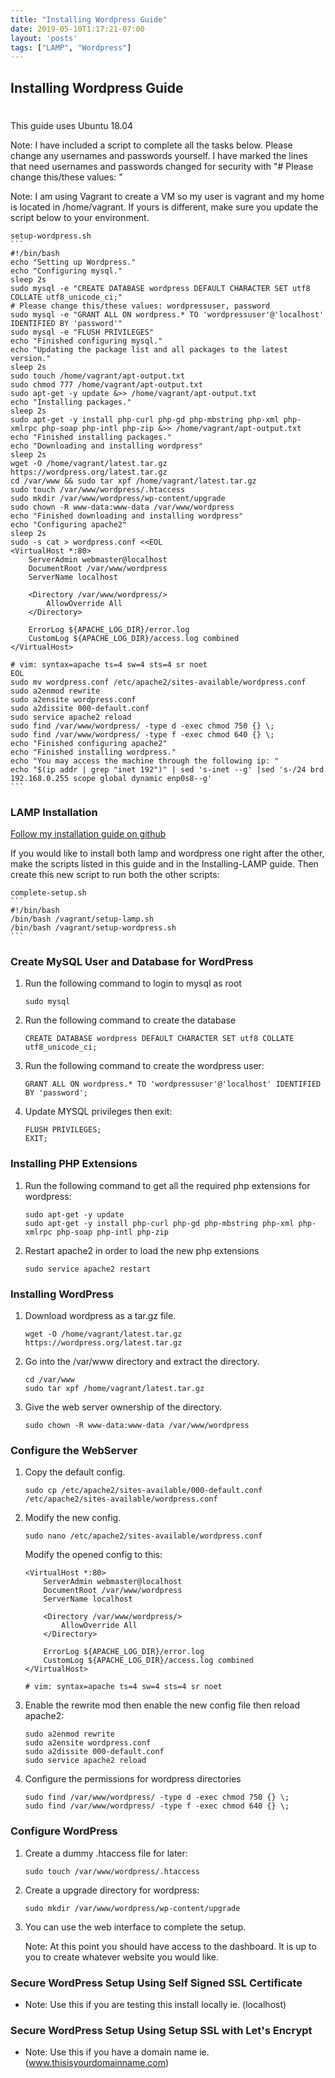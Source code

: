 ```yaml
---
title: "Installing Wordpress Guide"
date: 2019-05-10T1:17:21-07:00
layout: 'posts'
tags: ["LAMP", "Wordpress"]
---
```


## Installing Wordpress Guide
#

This guide uses Ubuntu 18.04

Note: I have included a script to complete all the tasks below. Please change any usernames and passwords yourself. I have marked the lines that need usernames and passwords changed for security with "# Please change this/these values: "

Note: I am using Vagrant to create a VM so my user is vagrant and my home is located in /home/vagrant. If yours is different, make sure you update the script below to your environment.

    setup-wordpress.sh
    ```
    #!/bin/bash
    echo "Setting up Wordpress."
    echo "Configuring mysql."
    sleep 2s
    sudo mysql -e "CREATE DATABASE wordpress DEFAULT CHARACTER SET utf8 COLLATE utf8_unicode_ci;"
    # Please change this/these values: wordpressuser, password
    sudo mysql -e "GRANT ALL ON wordpress.* TO 'wordpressuser'@'localhost' IDENTIFIED BY 'password'"
    sudo mysql -e "FLUSH PRIVILEGES"
    echo "Finished configuring mysql."
    echo "Updating the package list and all packages to the latest version."
    sleep 2s
    sudo touch /home/vagrant/apt-output.txt
    sudo chmod 777 /home/vagrant/apt-output.txt
    sudo apt-get -y update &>> /home/vagrant/apt-output.txt
    echo "Installing packages."
    sleep 2s
    sudo apt-get -y install php-curl php-gd php-mbstring php-xml php-xmlrpc php-soap php-intl php-zip &>> /home/vagrant/apt-output.txt
    echo "Finished installing packages."
    echo "Downloading and installing wordpress"
    sleep 2s
    wget -O /home/vagrant/latest.tar.gz https://wordpress.org/latest.tar.gz
    cd /var/www && sudo tar xpf /home/vagrant/latest.tar.gz
    sudo touch /var/www/wordpress/.htaccess
    sudo mkdir /var/www/wordpress/wp-content/upgrade
    sudo chown -R www-data:www-data /var/www/wordpress
    echo "Finished downloading and installing wordpress"
    echo "Configuring apache2"
    sleep 2s
    sudo -s cat > wordpress.conf <<EOL
    <VirtualHost *:80>
        ServerAdmin webmaster@localhost
        DocumentRoot /var/www/wordpress
        ServerName localhost

        <Directory /var/www/wordpress/>
            AllowOverride All
        </Directory>

        ErrorLog ${APACHE_LOG_DIR}/error.log
        CustomLog ${APACHE_LOG_DIR}/access.log combined
    </VirtualHost>

    # vim: syntax=apache ts=4 sw=4 sts=4 sr noet
    EOL
    sudo mv wordpress.conf /etc/apache2/sites-available/wordpress.conf
    sudo a2enmod rewrite
    sudo a2ensite wordpress.conf
    sudo a2dissite 000-default.conf
    sudo service apache2 reload
    sudo find /var/www/wordpress/ -type d -exec chmod 750 {} \;
    sudo find /var/www/wordpress/ -type f -exec chmod 640 {} \;
    echo "Finished configuring apache2"
    echo "Finished installing wordpress."
    echo "You may access the machine through the following ip: "
    echo "$(ip addr | grep "inet 192")" | sed 's-inet --g' |sed 's-/24 brd 192.168.0.255 scope global dynamic enp0s8--g'
    ```

### LAMP Installation
[Follow my installation guide on github](Installing-LAMP.md)

If you would like to install both lamp and wordpress one right after the other, make the scripts listed in this guide and in the Installing-LAMP guide. Then create this new script to run both the other scripts:

    complete-setup.sh
    ```
    #!/bin/bash
    /bin/bash /vagrant/setup-lamp.sh
    /bin/bash /vagrant/setup-wordpress.sh
    ```

### Create MySQL User and Database for WordPress
1. Run the following command to login to mysql as root
    ```
    sudo mysql
    ```
2. Run the following command to create the database
    ```
    CREATE DATABASE wordpress DEFAULT CHARACTER SET utf8 COLLATE utf8_unicode_ci;
    ```
3. Run the following command to create the wordpress user:
    ```
    GRANT ALL ON wordpress.* TO 'wordpressuser'@'localhost' IDENTIFIED BY 'password';
    ```
4. Update MYSQL privileges then exit:
    ```
    FLUSH PRIVILEGES;
    EXIT;
    ```

### Installing PHP Extensions
1. Run the following command to get all the required php extensions for wordpress:
    ```
    sudo apt-get -y update
    sudo apt-get -y install php-curl php-gd php-mbstring php-xml php-xmlrpc php-soap php-intl php-zip
    ```

2. Restart apache2 in order to load the new php extensions
    ```
    sudo service apache2 restart
    ```

### Installing WordPress
1.  Download wordpress as a tar.gz file.
    ```
    wget -O /home/vagrant/latest.tar.gz https://wordpress.org/latest.tar.gz
    ```
2.  Go into the /var/www directory and extract the directory.
    ```
    cd /var/www
    sudo tar xpf /home/vagrant/latest.tar.gz
    ```
3. Give the web server ownership of the directory.
    ```
    sudo chown -R www-data:www-data /var/www/wordpress
    ```

### Configure the WebServer
1. Copy the default config.
    ```
    sudo cp /etc/apache2/sites-available/000-default.conf /etc/apache2/sites-available/wordpress.conf
    ```
2. Modify the new config.
    ```
    sudo nano /etc/apache2/sites-available/wordpress.conf
    ```

    Modify the opened config to this:
    ```
    <VirtualHost *:80>
        ServerAdmin webmaster@localhost
        DocumentRoot /var/www/wordpress
        ServerName localhost

        <Directory /var/www/wordpress/>
            AllowOverride All
        </Directory>

        ErrorLog ${APACHE_LOG_DIR}/error.log
        CustomLog ${APACHE_LOG_DIR}/access.log combined
    </VirtualHost>

    # vim: syntax=apache ts=4 sw=4 sts=4 sr noet
    ```
3. Enable the rewrite mod then enable the new config file then reload apache2:
    ```
    sudo a2enmod rewrite
    sudo a2ensite wordpress.conf
    sudo a2dissite 000-default.conf
    sudo service apache2 reload
    ```
4. Configure the permissions for wordpress directories
    ```
    sudo find /var/www/wordpress/ -type d -exec chmod 750 {} \;
    sudo find /var/www/wordpress/ -type f -exec chmod 640 {} \;
    ```

### Configure WordPress
1. Create a dummy .htaccess file for later:
    ```
    sudo touch /var/www/wordpress/.htaccess
    ```
2. Create a upgrade directory for wordpress:
    ```
    sudo mkdir /var/www/wordpress/wp-content/upgrade
    ```
3. You can use the web interface to complete the setup.

    Note: At this point you should have access to the dashboard. It is up to you to create whatever website you would like.


### Secure WordPress Setup Using Self Signed SSL Certificate
- Note: Use this if you are testing this install locally ie. (localhost)

### Secure WordPress Setup Using Setup SSL with Let's Encrypt
- Note: Use this if you have a domain name ie. (www.thisisyourdomainname.com)